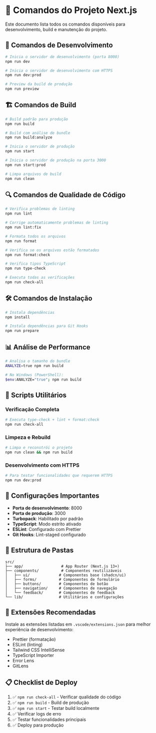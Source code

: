 # 🚀 Comandos do Projeto Next.js

Este documento lista todos os comandos disponíveis para desenvolvimento, build e manutenção do projeto.

## 📝 **Comandos de Desenvolvimento**

```bash
# Inicia o servidor de desenvolvimento (porta 8000)
npm run dev

# Inicia o servidor de desenvolvimento com HTTPS
npm run dev:prod

# Preview da build de produção
npm run preview
```

## 🏗️ **Comandos de Build**

```bash
# Build padrão para produção
npm run build

# Build com análise de bundle
npm run build:analyze

# Inicia o servidor de produção
npm run start

# Inicia o servidor de produção na porta 3000
npm run start:prod

# Limpa arquivos de build
npm run clean
```

## 🔍 **Comandos de Qualidade de Código**

```bash
# Verifica problemas de linting
npm run lint

# Corrige automaticamente problemas de linting
npm run lint:fix

# Formata todos os arquivos
npm run format

# Verifica se os arquivos estão formatados
npm run format:check

# Verifica tipos TypeScript
npm run type-check

# Executa todas as verificações
npm run check-all
```

## 🛠️ **Comandos de Instalação**

```bash
# Instala dependências
npm install

# Instala dependências para Git Hooks
npm run prepare
```

## 📊 **Análise de Performance**

```bash
# Analisa o tamanho do bundle
ANALYZE=true npm run build

# No Windows (PowerShell):
$env:ANALYZE="true"; npm run build
```

## 🎯 **Scripts Utilitários**

### Verificação Completa

```bash
# Executa type-check + lint + format:check
npm run check-all
```

### Limpeza e Rebuild

```bash
# Limpa e reconstrói o projeto
npm run clean && npm run build
```

### Desenvolvimento com HTTPS

```bash
# Para testar funcionalidades que requerem HTTPS
npm run dev:prod
```

## 🔧 **Configurações Importantes**

- **Porta de desenvolvimento**: 8000
- **Porta de produção**: 3000
- **Turbopack**: Habilitado por padrão
- **TypeScript**: Modo estrito ativado
- **ESLint**: Configurado com Prettier
- **Git Hooks**: Lint-staged configurado

## 📁 **Estrutura de Pastas**

```
src/
├── app/                 # App Router (Next.js 13+)
├── components/          # Componentes reutilizáveis
│   ├── ui/             # Componentes base (shadcn/ui)
│   ├── forms/          # Componentes de formulário
│   ├── buttons/        # Componentes de botão
│   ├── navigation/     # Componentes de navegação
│   └── feedback/       # Componentes de feedback
└── lib/                # Utilitários e configurações
```

## 🎨 **Extensões Recomendadas**

Instale as extensões listadas em `.vscode/extensions.json` para melhor experiência de desenvolvimento:

- Prettier (formatação)
- ESLint (linting)
- Tailwind CSS IntelliSense
- TypeScript Importer
- Error Lens
- GitLens

## 📋 **Checklist de Deploy**

1. ✅ `npm run check-all` - Verificar qualidade do código
2. ✅ `npm run build` - Build de produção
3. ✅ `npm run start` - Testar build localmente
4. ✅ Verificar logs de erro
5. ✅ Testar funcionalidades principais
6. ✅ Deploy para produção
